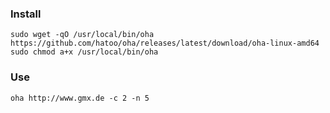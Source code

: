 ### Install

```shell
sudo wget -qO /usr/local/bin/oha https://github.com/hatoo/oha/releases/latest/download/oha-linux-amd64
sudo chmod a+x /usr/local/bin/oha
```

### Use

```shell
oha http://www.gmx.de -c 2 -n 5
```